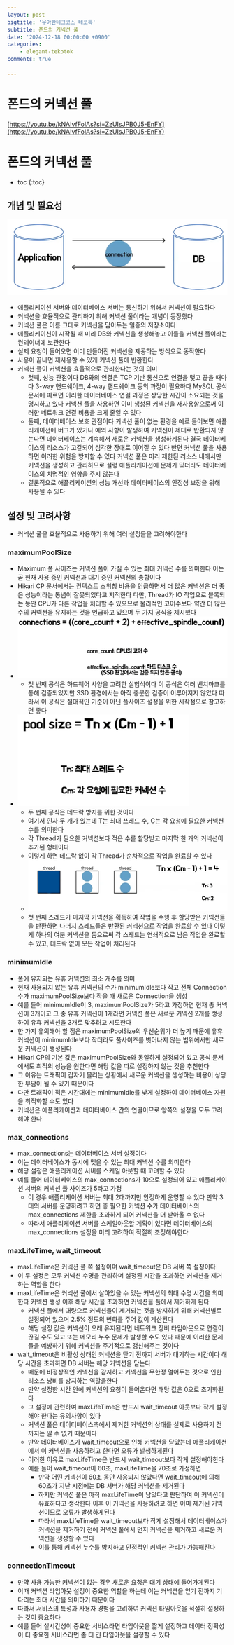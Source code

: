 ```yaml
---
layout: post
bigtitle: '우아한테크코스 테코톡'
subtitle: 폰드의 커넥션 풀
date: '2024-12-18 00:00:00 +0900'
categories:
    - elegant-tekotok
comments: true

---
```


# 폰드의 커넥션 풀
[https://youtu.be/kNAIvfFolAs?si=ZzUIsJPB0J5-EnFY](https://youtu.be/kNAIvfFolAs?si=ZzUIsJPB0J5-EnFY)

# 폰드의 커넥션 풀
* toc
{:toc}

## 개념 및 필요성
![POND-ConnectionPool.png](../../../assets/img/elegant-tekotok/POND-ConnectionPool.png)
+ 애플리케이션 서버와 데이터베이스 서버는 통신하기 위해서 커넥션이 필요하다
+ 커넥션을 효율적으로 관리하기 위해 커넥션 풀이라는 개념이 등장했다
+ 커넥션 풀은 이름 그대로 커넥션을 담아두는 일종의 저장소이다
+ 애플리케이션이 시작될 때 미리 DB와 커넥션을 생성해놓고 이들을 커넥션 풀이라는 컨테이너에 보관한다
+ 실제 요청이 들어오면 이미 만들어진 커넥션을 제공하는 방식으로 동작한다
+ 사용이 끝나면 재사용할 수 있게 커넥션 풀에 반환한다 
+ 커넥션 풀이 커넥션을 효율적으로 관리한다는 것의 의미
  + 첫째, 성능 관점이다 DB와의 연결은 TCP 기반 통신으로 연결을 맺고 끊을 때마다 3-way 핸드쉐이크, 4-way 핸드쉐이크 등의 과정이 필요하다 MySQL 공식 문서에 따르면
    이러한 데이터베이스 연결 과정은 상당한 시간이 소요되는 것을 명시하고 있다 커넥션 풀을 사용하면 이미 생성된 커넥션을 재사용함으로써 이러한 네트워크 연결 비용을 크게 줄일 수 있다
  + 둘째, 데이터베이스 보호 관점이다 커넥션 풀이 없는 환경을 예로 들어보면 애플리케이션에 버그가 있거나 예외 사항이 발생하여 커넥션이 제대로 반환되지 않는다면 데이터베이스는 계속해서 새로운 커넥션을 생성하게된다
    결국 데이터베이스의 리소스가 고갈되어 심각한 장애로 이어질 수 있다 반면 커넥션 풀을 사용하면 이러한 위험을 방지할 수 있다 커넥션 풀은 미리 제한된 리소스 내에서만 커넥션을 생성하고 관리하므로
    설령 애플리케이션에 문제가 있더라도 데이터베이스의 치명적인 영향을 주지 않는다
  + 결론적으로 애플리케이션의 성능 개선과 데이터베이스의 안정성 보장을 위해 사용될 수 있다

## 설정 및 고려사항
+ 커넥션 풀을 효율적으로 사용하기 위해 여러 설정들을 고려해야한다

### maximumPoolSize 
+ Maximum 풀 사이즈는 커넥션 풀이 가질 수 있는 최대 커넥션 수를 의미한다 이는 곧 현재 사용 중인 커넥션과 대기 중인 커넥션의 총합이다
+ Hikari CP 문서에서는 컨텍스트 스위칭 비용을 언급하면서 더 많은 커넥션은 더 좋은 성능이라는 통념이 잘못되었다고 지적한다 다만, Thread가 IO 작업으로 블록되는 동안 CPU가 다른 작업을 처리할 수 있으므로 물리적인 코어수보다 약간 더 많은 수의
  커넥션을 유지하는 것을 언급하고 있으며 두 가지 공식을 제시했다
+ ![POND-ConnectionPool_1.png](../../../assets/img/elegant-tekotok/POND-ConnectionPool_1.png)
  + 첫 번째 공식은 하드웨어 사양을 고려한 실험식이다 이 공식은 여러 벤치마크를 통해 검증되었지만 SSD 환경에서는 아직 충분한 검증이 이루어지지 않았다 따라서 이 공식은 절대적인 기준이 아닌
    풀사이즈 설정을 위한 시작점으로 참고하면 좋다
+ ![POND-ConnectionPool_2.png](../../../assets/img/elegant-tekotok/POND-ConnectionPool_2.png)
  + 두 번째 공식은 데드락 방지를 위한 것이다
  + 여기서 인자 두 개가 있는데 T는 최대 쓰레드 수, C는 각 요청에 필요한 커넥션 수를 의미한다
  + 각 Thread가 필요한 커넥션보다 적은 수를 할당받고 마지막 한 개의 커넥션이 추가된 형태이다
  + 이렇게 하면 데드락 없이 각 Thread가 순차적으로 작업을 완료할 수 있다
  + ![POND-ConnectionPool_3.png](../../../assets/img/elegant-tekotok/POND-ConnectionPool_3.png)
  + 첫 번째 스레드가 마지막 커넥션을 획득하여 작업을 수행 후 할당받은 커넥션들을 반환하면 나머지 스레드들은 반환된 커넥션으로 작업을 완료할 수 있다 이렇게 하나의 여분 커넥션을 둠으로써 각 스레드는 연쇄적으로 남은 작업을 완료할 수 있고,
    데드락 없이 모든 작업이 처리된다

### minimumIdle 
+ 풀에 유지되는 유휴 커넥션의 최소 개수를 의미
+ 현재 사용되지 않는 유휴 커넥션의 수가 minimumIdle보다 작고 전체 Connection 수가 maximumPoolSize보다 작을 때 새로운 Connection을 생성
+ 예를 들어 minimumIdle이 3, maximumPoolSize가 5라고 가정하면 현재 총 커넥션이 3개이고 그 중 유휴 커넥션이 1개라면 커넥션 풀은 새로운 커넥션 2개를 생성하여 유휴 커넥션을 3개로 맞추려고 시도한다
+ 한 가지 유의해야 할 점은 maximumPoolSize의 우선순위가 더 높기 때문에 유휴 커넥션이 minimumIdle보다 작더라도 풀사이즈를 벗어나지 않는 범위에서만 새로운 커넥션이 생성된다
+ Hikari CP의 기본 값은 maximumPoolSize와 동일하게 설정되어 있고 공식 문서에서도 최적의 성능을 원한다면 해당 값을 따로 설정하지 않는 것을 추천한다
+ 그 이유는 트래픽이 갑자기 몰리는 상황에서 새로운 커넥션을 생성하는 비용이 상당한 부담이 될 수 있기 때문이다
+ 다만 트래픽이 적은 시간대에는 minimumIdle를 낮게 설정하여 데이터베이스 자원을 최적화할 수도 있다
+ 커넥션은 애플리케이션과 데이터베이스 간의 연결이므로 양쪽의 설정을 모두 고려해야 한다

### max_connections
+ max_connections는 데이터베이스 서버 설정이다
+ 이는 데이터베이스가 동시에 맺을 수 있는 최대 커넥션 수를 의미한다
+ 해당 설정은 애플리케이션 서버를 스케일 아웃할 때 고려할 수 있다 
+ 예를 들어 데이터베이스의 max_connections가 10으로 설정되어 있고 애플리케이션 서버의 커넥션 풀 사이즈가 5라고 가정
  + 이 경우 애플리케이션 서버는 최대 2대까지만 안정하게 운영할 수 있다 만약 3대의 서버를 운영하려고 하면 총 필요한 커넥션 수가
    데이터베이스의 max_connections 제한을 초과하게 되어 커넥션을 더 받아올 수 없다
  + 따라서 애플리케이션 서버를 스케일아웃할 계획이 있다면 데이터베이스의 max_connections 설정을 미리 고려하여 적절히 조정해야한다

### maxLifeTime, wait_timeout
+ maxLifeTime은 커넥션 풀 쪽 설정이며 wait_timeout은 DB 서버 쪽 설정이다
+ 이 두 설정은 모두 커넥션 수명을 관리하며 설정된 시간을 초과하면 커넥션을 제거하는 역할을 한다
+ maxLifeTime은 커넥션 풀에서 살아있을 수 있는 커넥션의 최대 수명 시간을 의미한다 커넥션 생성 이후 해당 시간을 초과하면 커넥션을 풀에서 제거하게 된다
  + 커넥션 풀에서 대량으로 커넥션들이 제거되는 것을 방지하기 위해 커넥션별로 설정되어 있으며 2.5% 정도의 변화를 주어 값이 계산된다
  + 해당 설정 값은 커넥션이 오래 유지된다면 네트워크 장비 타임아웃으로 연결이 끊길 수도 있고 또는 메모리 누수 문제가 발생할 수도 있다 때문에 이러한 문제들을 예방하기 위해 커넥션을 주기적으로 갱신해주는 것이다
+ wait_timeout은 비활성 상태인 커넥션을 닫기 전까지 서버가 대기하는 시간이다 해당 시간을 초과하면 DB 서버는 해당 커넥션을 닫는다
  + 때문에 비정상적인 커넥션을 감지하고 커넥션을 무한정 열어두는 것으로 인한 리소스 낭비를 방지하는 역할을한다
  + 만약 설정한 시간 안에 커넥션의 요청이 들어온다면 해당 값은 0으로 초기화된다 
  + 그 설정에 관련하여 maxLifeTime은 반드시 wait_timeout 아웃보다 작게 설정해야 한다는 유의사항이 있다
  + 커넥션 풀은 데이터베이스측에서 제거한 커넥션의 상태를 실제로 사용하기 전까지는 알 수 없기 때문이다 
  + 만약 데이터베이스가 wait_timeout으로 인해 커넥션을 닫았는데 애플리케이션에서 이 커넥션을 사용하려고 한다면 오류가 발생하게된다
  + 이러한 이유로 maxLifeTime은 반드시 wait_timeout보다 작게 설정해야한다
  + 예를 들어 wait_timeout이 60초, maxLifeTime을 70초로 가정하면 
    + 만약 어떤 커넥션이 60초 동안 사용되지 않았다면 wait_timeout에 의해 60초가 지난 시점에는 DB 서버가 해당 커넥션을 제거된다
    + 하지만 커넥션 풀은 아직 maxLifeTime이 남았다고 판단하여 이 커넥션이 유효하다고 생각한다 이후 이 커넥션을 사용하려고 하면 이미 제거된 커넥션이므로 오류가 발생하게된다 
    + 따라서 maxLifeTime을 wait_timeout보다 작게 설정해서 데이터베이스가 커넥션을 제거하기 전에 커넥션 풀에서 먼저 커넥션을 제거하고 새로운 커넥션을 생성할 수 있다
    + 이를 통해 커넥션 누수를 방지하고 안정적인 커넥션 관리가 가능해진다

### connectionTimeout
+ 만약 사용 가능한 커넥션이 없는 경우 새로운 요청은 대기 상태에 들어가게된다  
+ 이때 커넥션 타임아웃 설정이 중요한 역할을 하는데 이는 커넥션을 얻기 전까지 기다리는 최대 시간을 의미하기 때문이다
+ 따라서 서비스의 특성과 사용자 경험을 고려하여 커넥션 타임아웃을 적절히 설정하는 것이 중요하다
+ 예를 들어 실시간성이 중요한 서비스라면 타임아웃을 짧게 설정하고 데이터 정확성이 더 중요한 서비스라면 좀 더 긴 타임아웃을 설정할 수 있다
